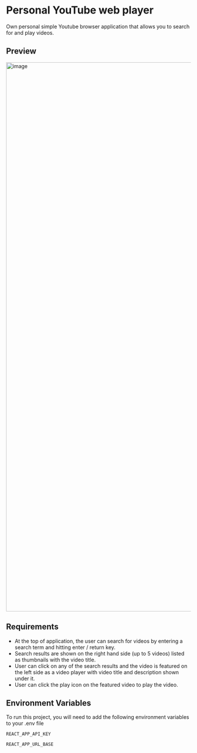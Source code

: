 
# Personal YouTube web player

Own personal simple Youtube browser application that allows you to search for and play videos.

## Preview

<img width="1496" alt="image" src="https://user-images.githubusercontent.com/57917760/214966121-95465809-6c88-43ca-b28c-88ee187f0adb.png">


## Requirements
- At the top of application, the user can search for videos by entering a search term and hitting enter / return key.
- Search results are shown on the right hand side (up to 5 videos) listed as thumbnails with the video title.
- User can click on any of the search results and the video is featured on the left side as a video player with video title and description shown under it.
- User can click the play icon on the featured video to play the video.

  
## Environment Variables

To run this project, you will need to add the following environment variables to your .env file

`REACT_APP_API_KEY`

`REACT_APP_URL_BASE`

  
